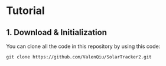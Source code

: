 # Tutorial

## 1. Download & Initialization
You can clone all the code in this repository by using this code:
```
git clone https://github.com/ValenQiu/SolarTracker2.git
```
